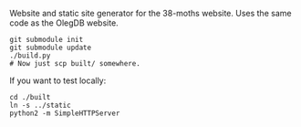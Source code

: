 Website and static site generator for the 38-moths website. Uses the same code
as the OlegDB website.

````
git submodule init
git submodule update
./build.py
# Now just scp built/ somewhere.
````

If you want to test locally:

```
cd ./built
ln -s ../static
python2 -m SimpleHTTPServer
```
